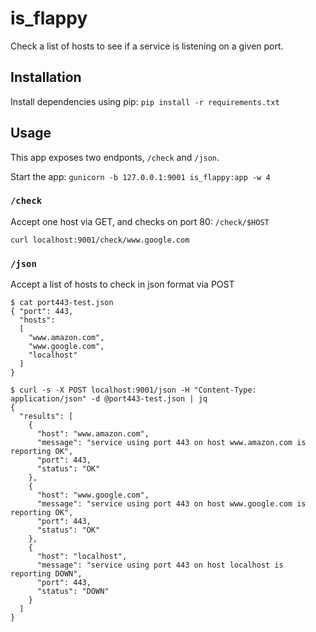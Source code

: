 # is_flappy
Check a list of hosts to see if a service is listening on a given port.

## Installation
Install dependencies using pip: `pip install -r requirements.txt`

## Usage
This app exposes two endponts, `/check` and `/json`.

Start the app: `gunicorn -b 127.0.0.1:9001 is_flappy:app -w 4`

### `/check`
Accept one host via GET, and checks on port 80: `/check/$HOST`
```
curl localhost:9001/check/www.google.com
```

### `/json`
Accept a list of hosts to check in json format via POST
```
$ cat port443-test.json
{ "port": 443,
  "hosts":
  [
    "www.amazon.com",
    "www.google.com",
    "localhost"
  ]
}

$ curl -s -X POST localhost:9001/json -H "Content-Type: application/json" -d @port443-test.json | jq
{
  "results": [
    {
      "host": "www.amazon.com",
      "message": "service using port 443 on host www.amazon.com is reporting OK",
      "port": 443,
      "status": "OK"
    },
    {
      "host": "www.google.com",
      "message": "service using port 443 on host www.google.com is reporting OK",
      "port": 443,
      "status": "OK"
    },
    {
      "host": "localhost",
      "message": "service using port 443 on host localhost is reporting DOWN",
      "port": 443,
      "status": "DOWN"
    }
  ]
}

```




